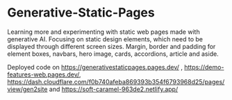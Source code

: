 # Generative-Static-Pages
Learning more and experimenting with static web pages made with generative AI.
Focusing on static design elements, which need to be displayed through different 
screen sizes. Margin, border and padding for element boxes, navbars, hero image, 
cards, accordions, article and aside.

Deployed code on https://generativestaticpages.pages.dev/ , https://demo-features-web.pages.dev/, https://dash.cloudflare.com/f0b740afeba869393b354f6793968d25/pages/view/gen2site and https://soft-caramel-963de2.netlify.app/
